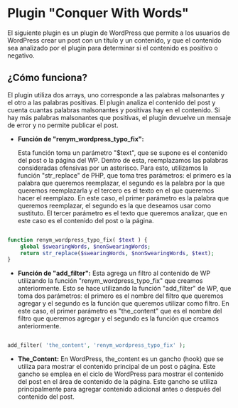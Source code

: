# Plugin "Conquer With Words"

El siguiente plugin es un plugin de WordPress que permite a los usuarios de WordPress crear un post con un título y un contenido, y que el contenido sea analizado por el plugin para determinar si el contenido es positivo o negativo.

## ¿Cómo funciona?

El plugin utiliza dos arrays, uno corresponde a las palabras malsonantes y el otro a las palabras positivas. El plugin analiza el contenido del post y cuenta cuantas palabras malsonantes y positivas hay en el contenido. Si hay más palabras malsonantes que positivas, el plugin devuelve un mensaje de error y no permite publicar el post.

- **Función de "renym_wordpress_typo_fix":**

    Esta función toma un parámetro "$text", que se supone es el contenido del post o la página del WP. Dentro de esta, reemplazamos las palabras consideradas ofensivas por un asterisco. Para esto, utilizamos la función "str_replace" de PHP, que toma tres parámetros: el primero es la palabra que queremos reemplazar, el segundo es la palabra por la que queremos reemplazarla y el tercero es el texto en el que queremos hacer el reemplazo. En este caso, el primer parámetro es la palabra que queremos reemplazar, el segundo es la que deseamos usar como sustituto. El tercer parámetro es el texto que queremos analizar, que en este caso es el contenido del post o la página.

```php

function renym_wordpress_typo_fix( $text ) {
    global $swearingWords, $nonSwearingWords;
    return str_replace($swearingWords, $nonSwearingWords, $text);
}
```

- **Función de "add_filter":**
    Esta agrega un filtro al contenido de WP utilizando la función "renym_wordpress_typo_fix" que creamos anteriormente. Esto se hace utilizando la función "add_filter" de WP, que toma dos parámetros: el primero es el nombre del filtro que queremos agregar y el segundo es la función que queremos utilizar como filtro. En este caso, el primer parámetro es "the_content" que es el nombre del filtro que queremos agregar y el segundo es la función que creamos anteriormente.

```php

add_filter( 'the_content', 'renym_wordpress_typo_fix' );
```

- **The_Content:**
  En WordPress, the_content es un gancho (hook) que se utiliza para mostrar el contenido principal de un post o página. Este gancho se emplea en el ciclo de WordPress para mostrar el contenido del post en el área de contenido de la página. Este gancho se utiliza principalmente para agregar contenido adicional antes o después del contenido del post.


